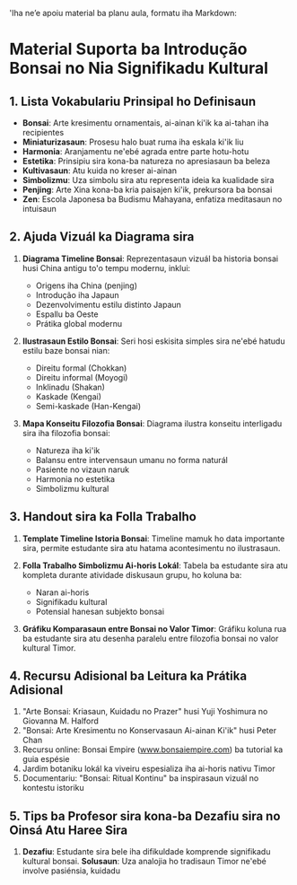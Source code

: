 'Iha ne’e apoiu material ba planu aula, formatu iha Markdown:

# Material Suporta ba Introdução Bonsai no Nia Signifikadu Kultural

## 1. Lista Vokabulariu Prinsipal ho Definisaun

- **Bonsai**: Arte kresimentu ornamentais, ai-ainan ki'ik ka ai-tahan iha recipientes
- **Miniaturizasaun**: Prosesu halo buat ruma iha eskala ki'ik liu
- **Harmonia**: Aranjamentu ne'ebé agrada entre parte hotu-hotu
- **Estetika**: Prinsipiu sira kona-ba natureza no apresiasaun ba beleza
- **Kultivasaun**: Atu kuida no kreser ai-ainan
- **Simbolizmu**: Uza simbolu sira atu representa ideia ka kualidade sira
- **Penjing**: Arte Xina kona-ba kria paisajen ki'ik, prekursora ba bonsai
- **Zen**: Escola Japonesa ba Budismu Mahayana, enfatiza meditasaun no intuisaun

## 2. Ajuda Vizuál ka Diagrama sira

1. **Diagrama Timeline Bonsai**: Reprezentasaun vizuál ba historia bonsai husi China antigu to'o tempu modernu, inklui:
   - Origens iha China (penjing)
   - Introdução iha Japaun
   - Dezenvolvimentu estilu distinto Japaun
   - Espallu ba Oeste
   - Prátika global modernu

2. **Ilustrasaun Estilo Bonsai**: Seri hosi eskisita simples sira ne'ebé hatudu estilu baze bonsai nian:
   - Direitu formal (Chokkan)
   - Direitu informal (Moyogi)
   - Inklinadu (Shakan)
   - Kaskade (Kengai)
   - Semi-kaskade (Han-Kengai)

3. **Mapa Konseitu Filozofia Bonsai**: Diagrama ilustra konseitu interligadu sira iha filozofia bonsai:
   - Natureza iha ki'ik
   - Balansu entre intervensaun umanu no forma naturál
   - Pasiente no vizaun naruk
   - Harmonia no estetika
   - Simbolizmu kultural

## 3. Handout sira ka Folla Trabalho

1. **Template Timeline Istoria Bonsai**: Timeline mamuk ho data importante sira, permite estudante sira atu hatama acontesimentu no ilustrasaun.

2. **Folla Trabalho Simbolizmu Ai-horis Lokál**: Tabela ba estudante sira atu kompleta durante atividade diskusaun grupu, ho koluna ba:
   - Naran ai-horis
   - Signifikadu kultural
   - Potensial hanesan subjekto bonsai

3. **Gráfiku Komparasaun entre Bonsai no Valor Timor**: Gráfiku koluna rua ba estudante sira atu desenha paralelu entre filozofia bonsai no valor kultural Timor.

## 4. Recursu Adisional ba Leitura ka Prátika Adisional

1. "Arte Bonsai: Kriasaun, Kuidadu no Prazer" husi Yuji Yoshimura no Giovanna M. Halford
2. "Bonsai: Arte Kresimentu no Konservasaun Ai-ainan Ki'ik" husi Peter Chan
3. Recursu online: Bonsai Empire (www.bonsaiempire.com) ba tutorial ka guia espésie
4. Jardim botaniku lokál ka viveiru espesializa iha ai-horis nativu Timor
5. Documentariu: "Bonsai: Ritual Kontinu" ba inspirasaun vizuál no kontestu istoriku

## 5. Tips ba Profesor sira kona-ba Dezafiu sira no Oinsá Atu Haree Sira

1. **Dezafiu**: Estudante sira bele iha difikuldade komprende signifikadu kultural bonsai.
   **Solusaun**: Uza analojia ho tradisaun Timor ne'ebé involve pasiénsia, kuidadu